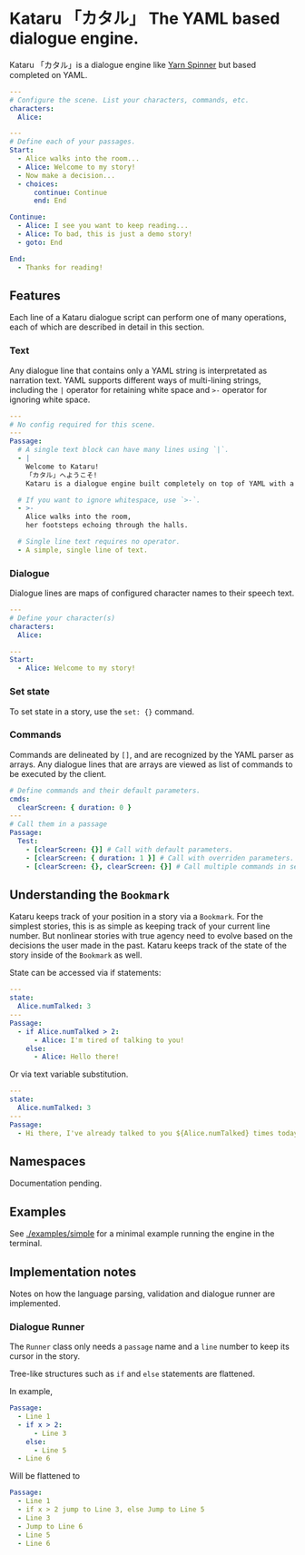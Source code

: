# Kataru 「カタル」 The YAML based dialogue engine.

Kataru 「カタル」is a dialogue engine like [Yarn Spinner](yarnspinner.dev) but based completed on YAML.

```yml
---
# Configure the scene. List your characters, commands, etc.
characters:
  Alice:

---
# Define each of your passages.
Start:
  - Alice walks into the room...
  - Alice: Welcome to my story!
  - Now make a decision...
  - choices:
      continue: Continue
      end: End

Continue:
  - Alice: I see you want to keep reading...
  - Alice: To bad, this is just a demo story!
  - goto: End

End:
  - Thanks for reading!
```

## Features

Each line of a Kataru dialogue script can perform one of many operations, each of which are described in detail in this section.

### Text

Any dialogue line that contains only a YAML string is interpretated as narration text.
YAML supports different ways of multi-lining strings, including the `|` operator for retaining white space and `>-` operator for ignoring white space.

```yaml
---
# No config required for this scene.
---
Passage:
  # A single text block can have many lines using `|`.
  - |
    Welcome to Kataru!
    「カタル」へようこそ!
    Kataru is a dialogue engine built completely on top of YAML with a focus on ease of implementation and simplicity of writing.

  # If you want to ignore whitespace, use `>-`.
  - >-
    Alice walks into the room,
    her footsteps echoing through the halls.

  # Single line text requires no operator.
  - A simple, single line of text.
```

### Dialogue

Dialogue lines are maps of configured character names to their speech text.

```yaml
---
# Define your character(s)
characters:
  Alice:

---
Start:
  - Alice: Welcome to my story!
```

### Set state

To set state in a story, use the `set: {}` command.

### Commands

Commands are delineated by `[]`, and are recognized by the YAML parser as arrays.
Any dialogue lines that are arrays are viewed as list of commands to be executed by the client.

```yaml
# Define commands and their default parameters.
cmds:
  clearScreen: { duration: 0 }
---
# Call them in a passage
Passage:
  Test:
    - [clearScreen: {}] # Call with default parameters.
    - [clearScreen: { duration: 1 }] # Call with overriden parameters.
    - [clearScreen: {}, clearScreen: {}] # Call multiple commands in sequence.
```

## Understanding the `Bookmark`

Kataru keeps track of your position in a story via a `Bookmark`.
For the simplest stories, this is as simple as keeping track of your current line number.
But nonlinear stories with true agency need to evolve based on the decisions the user made in the past.
Kataru keeps track of the state of the story inside of the `Bookmark` as well.

State can be accessed via if statements:

```yml
---
state:
  Alice.numTalked: 3
---
Passage:
  - if Alice.numTalked > 2:
      - Alice: I'm tired of talking to you!
    else:
      - Alice: Hello there!
```

Or via text variable substitution.

```yml
---
state:
  Alice.numTalked: 3
---
Passage:
  - Hi there, I've already talked to you ${Alice.numTalked} times today.
```

## Namespaces

Documentation pending.

## Examples

See [./examples/simple](./examples/simple) for a minimal example running the engine in the terminal.

## Implementation notes

Notes on how the language parsing, validation and dialogue runner are implemented.

### Dialogue Runner

The `Runner` class only needs a `passage` name and a `line` number to keep its cursor in the story.

Tree-like structures such as `if` and `else` statements are flattened.

In example,

```yaml
Passage:
  - Line 1
  - if x > 2:
      - Line 3
    else:
      - Line 5
  - Line 6
```

Will be flattened to

```yaml
Passage:
  - Line 1
  - if x > 2 jump to Line 3, else Jump to Line 5
  - Line 3
  - Jump to Line 6
  - Line 5
  - Line 6
```

